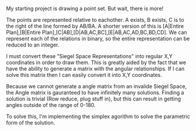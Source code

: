 My starting project is drawing a point set. But wait, there is more! 

The points are represented relative to eachother. A exists, B exists, C is to the right of the line formed by AB/BA. A shorter version of this is [A|Entire Plan],[B|Entire Plan],[C|AB],[D|AB,AC,BC],[E|AB,AC,AD,BC,BD,CD]. We can represent each of the relations in binary, so the entire representation can be reduced to an integer.

I must convert these "Siegel Space Representations" into regular X,Y coordinates in order to draw them. This is greatly aided by the fact that we have the ability to generate a matrix with the angular relationships. If I can solve this matrix then I can easily convert it into X,Y coordinates. 

Because we cannot generate a angle matrix from an invalide Siegel Space, the Angle matrix is gauranteed to have infinitely many solutions. Finding a solution is trivial (Row reduce, plug stuff in), but this can result in getting angles outside of the range of 0-180. 

To solve this, I'm implementing the simplex agorithm to solve the parametric form of the solution.
